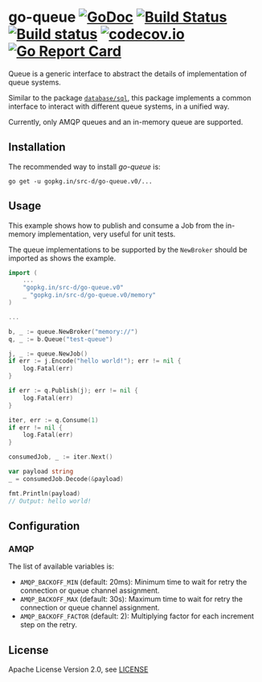 # go-queue [![GoDoc](https://godoc.org/gopkg.in/src-d/go-queue.v0?status.svg)](https://godoc.org/github.com/src-d/go-queue) [![Build Status](https://travis-ci.org/src-d/go-queue.svg)](https://travis-ci.org/src-d/go-queue) [![Build status](https://ci.appveyor.com/api/projects/status/15cdr1nk890qpk7g?svg=true)](https://ci.appveyor.com/project/mcuadros/go-queue-5ncaj) [![codecov.io](https://codecov.io/github/src-d/go-queue/coverage.svg)](https://codecov.io/github/src-d/go-queue) [![Go Report Card](https://goreportcard.com/badge/github.com/src-d/go-queue)](https://goreportcard.com/report/github.com/src-d/go-queue)

Queue is a generic interface to abstract the details of implementation of queue
systems.

Similar to the package [`database/sql`](https://golang.org/pkg/database/sql/),
this package implements a common interface to interact with different queue
systems, in a unified way.

Currently, only AMQP queues and an in-memory queue are supported.

Installation
------------

The recommended way to install *go-queue* is:

```
go get -u gopkg.in/src-d/go-queue.v0/...
```

Usage
-----

This example shows how to publish and consume a Job from the in-memory
implementation, very useful for unit tests.

The queue implementations to be supported by the `NewBroker` should be imported
as shows the example.

```go
import (
    ...
	"gopkg.in/src-d/go-queue.v0"
	_ "gopkg.in/src-d/go-queue.v0/memory"
)

...

b, _ := queue.NewBroker("memory://")
q, _ := b.Queue("test-queue")

j, _ := queue.NewJob()
if err := j.Encode("hello world!"); err != nil {
    log.Fatal(err)
}

if err := q.Publish(j); err != nil {
    log.Fatal(err)
}

iter, err := q.Consume(1)
if err != nil {
    log.Fatal(err)
}

consumedJob, _ := iter.Next()

var payload string
_ = consumedJob.Decode(&payload)

fmt.Println(payload)
// Output: hello world!
```


Configuration
-------------

### AMQP

The list of available variables is:

- `AMQP_BACKOFF_MIN` (default: 20ms): Minimum time to wait for retry the connection or queue channel assignment.
- `AMQP_BACKOFF_MAX` (default: 30s): Maximum time to wait for retry the connection or queue channel assignment.
- `AMQP_BACKOFF_FACTOR` (default: 2): Multiplying factor for each increment step on the retry.

License
-------
Apache License Version 2.0, see [LICENSE](LICENSE)
